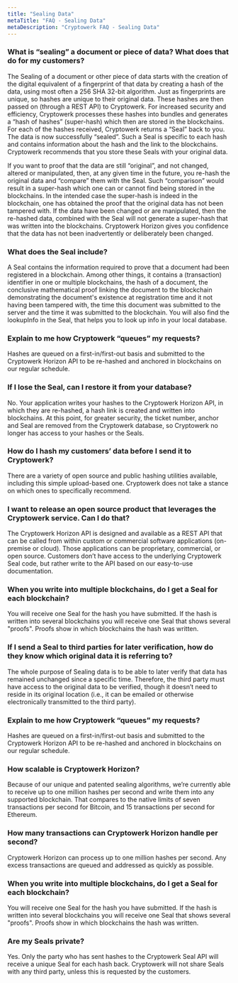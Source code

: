 ```yaml
---
title: "Sealing Data"
metaTitle: "FAQ - Sealing Data"
metaDescription: "Cryptowerk FAQ - Sealing Data"
---
```

### What is “sealing” a document or piece of data?  What does that do for my customers?
The Sealing of a document or other piece of data starts with the creation of the digital equivalent of a fingerprint of that data by creating a hash of the data, using most often a 256 SHA 32-bit algorithm. Just as fingerprints are unique, so hashes are unique to their original data. These hashes are then passed on (through a REST API) to Cryptowerk. For increased security and efficiency, Cryptowerk processes these hashes into bundles and generates a “hash of hashes” (super-hash) which then are stored in the blockchains. For each of the hashes received, Cryptowerk returns a “Seal” back to you. The data is now successfully “sealed”. Such a Seal is specific to each hash and contains information about the hash and the link to the blockchains. Cryptowerk recommends that you store these Seals with your original data.

If you want to proof that the data are still “original”, and not changed, altered or manipulated, then, at any given time in the future, you re-hash the original data and “compare” them with the Seal. Such “comparison” would result in a super-hash which one can or cannot find being stored in the blockchains. In the intended case the super-hash is indeed in the blockchain, one has obtained the proof that the original data has not been tampered with. If the data have been changed or are manipulated, then the re-hashed data, combined with the Seal will not generate a super-hash that was written into the blockchains. Cryptowerk Horizon gives you confidence that the data has not been inadvertently or deliberately been changed.

### What does the Seal include?
A Seal contains the information required to prove that a document had been registered in a blockchain. Among other things, it contains a (transaction) identifier in one or multiple blockchains, the hash of a document, the conclusive mathematical proof linking the document to the blockchain demonstrating the document's existence at registration time and it not having been tampered with, the time this document was submitted to the server and the time it was submitted to the blockchain. You will also find the lookupInfo in the Seal, that helps you to look up info in your local database.

### Explain to me how Cryptowerk “queues” my requests?
Hashes are queued on a first-in/first-out basis and submitted to the Cryptowerk Horizon API to be re-hashed and anchored in blockchains on our regular schedule.

### If I lose the Seal, can I restore it from your database?
No. Your application writes your hashes to the Cryptowerk Horizon API, in which they are re-hashed, a hash link is created and written into blockchains. At this point, for greater security, the ticket number, anchor and Seal are removed from the Cryptowerk database, so Cryptowerk no longer has access to your hashes or the Seals.

### How do I hash my customers’ data before I send it to Cryptowerk?
There are a variety of open source and public hashing utilities available, including this simple upload-based one. Cryptowerk does not take a stance on which ones to specifically recommend.

### I want to release an open source product that leverages the Cryptowerk service. Can I do that?
The Cryptowerk Horizon API is designed and available as a REST API that can be called from within custom or commercial software applications (on-premise or cloud). Those applications can be proprietary, commercial, or open source. Customers don’t have access to the underlying Cryptowerk Seal code, but rather write to the API based on our easy-to-use documentation.

### When you write into multiple blockchains, do I get a Seal for each blockchain?
You will receive one Seal for the hash you have submitted. If the hash is written into several blockchains you will receive one Seal that shows several "proofs". Proofs show in which blockchains the hash was written.

### If I send a Seal to third parties for later verification, how do they know which original data it is referring to?
The whole purpose of Sealing data is to be able to later verify that data has remained unchanged since a specific time. Therefore, the third party must have access to the original data to be verified, though it doesn’t need to reside in its original location (i.e., it can be emailed or otherwise electronically transmitted to the third party).

### Explain to me how Cryptowerk “queues” my requests?
Hashes are queued on a first-in/first-out basis and submitted to the Cryptowerk Horizon API to be re-hashed and anchored in blockchains on our regular schedule.

### How scalable is Cryptowerk Horizon?
Because of our unique and patented sealing algorithms, we’re currently able to receive up to one million hashes per second and write them into any supported blockchain. That compares to the native limits of seven transactions per second for Bitcoin, and 15 transactions per second for Ethereum.

### How many transactions can Cryptowerk Horizon handle per second?
Cryptowerk Horizon can process up to one million hashes per second. Any excess transactions are queued and addressed as quickly as possible.

### When you write into multiple blockchains, do I get a Seal for each blockchain?
You will receive one Seal for the hash you have submitted. If the hash is written into several blockchains you will receive one Seal that shows several "proofs". Proofs show in which blockchains the hash was written.

### Are my Seals private?
Yes. Only the party who has sent hashes to the Cryptowerk Seal API will receive a unique Seal for each hash back. Cryptowerk will not share Seals with any third party, unless this is requested by the customers.
